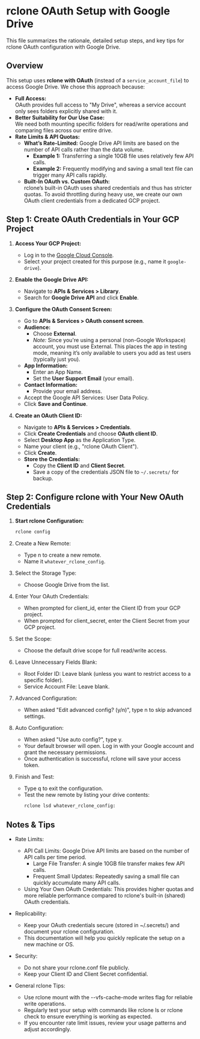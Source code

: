 # rclone OAuth Setup with Google Drive

This file summarizes the rationale, detailed setup steps, and key tips for rclone OAuth configuration with Google Drive.

## Overview

This setup uses **rclone with OAuth** (instead of a `service_account_file`) to access Google Drive. We chose this approach because:

- **Full Access:**  
  OAuth provides full access to "My Drive", whereas a service account only sees folders explicitly shared with it.
- **Better Suitability for Our Use Case:**  
  We need both mounting specific folders for read/write operations and comparing files across our entire drive.
- **Rate Limits & API Quotas:**  
  - **What’s Rate-Limited:** Google Drive API limits are based on the number of API calls rather than the data volume.  
    - **Example 1:** Transferring a single 10GB file uses relatively few API calls.  
    - **Example 2:** Frequently modifying and saving a small text file can trigger many API calls rapidly.
  - **Built-In OAuth vs. Custom OAuth:**  
    rclone’s built-in OAuth uses shared credentials and thus has stricter quotas. To avoid throttling during heavy use, we create our own OAuth client credentials from a dedicated GCP project.

## Step 1: Create OAuth Credentials in Your GCP Project

1. **Access Your GCP Project:**
   - Log in to the [Google Cloud Console](https://console.cloud.google.com/).
   - Select your project created for this purpose (e.g., name it `google-drive`).

2. **Enable the Google Drive API:**
   - Navigate to **APIs & Services > Library**.
   - Search for **Google Drive API** and click **Enable**.

3. **Configure the OAuth Consent Screen:**
   - Go to **APIs & Services > OAuth consent screen**.
   - **Audience:**  
     - Choose **External**.  
     - *Note:* Since you're using a personal (non-Google Workspace) account, you must use External. This places the app in testing mode, meaning it’s only available to users you add as test users (typically just you).
   - **App Information:**  
     - Enter an App Name.
     - Set the **User Support Email** (your email).
   - **Contact Information:**  
     - Provide your email address.
   - Accept the Google API Services: User Data Policy.
   - Click **Save and Continue**.

4. **Create an OAuth Client ID:**
   - Navigate to **APIs & Services > Credentials**.
   - Click **Create Credentials** and choose **OAuth client ID**.
   - Select **Desktop App** as the Application Type.
   - Name your client (e.g., "rclone OAuth Client").
   - Click **Create**.
   - **Store the Credentials:**  
     - Copy the **Client ID** and **Client Secret**.
     - Save a copy of the credentials JSON file to `~/.secrets/` for backup.

## Step 2: Configure rclone with Your New OAuth Credentials

1. **Start rclone Configuration:**
   ```bash
   rclone config
   ```

2. Create a New Remote:
   - Type n to create a new remote.
   - Name it `whatever_rclone_config`.

3. Select the Storage Type:
   - Choose Google Drive from the list.

4. Enter Your OAuth Credentials:
   - When prompted for client_id, enter the Client ID from your GCP project.
   - When prompted for client_secret, enter the Client Secret from your GCP project.

5. Set the Scope:
   - Choose the default drive scope for full read/write access.

6. Leave Unnecessary Fields Blank:
   - Root Folder ID: Leave blank (unless you want to restrict access to a specific folder).
   - Service Account File: Leave blank.

7. Advanced Configuration:
   - When asked "Edit advanced config? (y/n)", type n to skip advanced settings.

8. Auto Configuration:
   - When asked "Use auto config?", type y.
   - Your default browser will open. Log in with your Google account and grant the necessary permissions.
   - Once authentication is successful, rclone will save your access token.

9. Finish and Test:
   - Type q to exit the configuration.
   - Test the new remote by listing your drive contents:
     ```bash
     rclone lsd whatever_rclone_config:
     ```

## Notes & Tips
* Rate Limits:
  - API Call Limits: Google Drive API limits are based on the number of API calls per time period.
      + Large File Transfer: A single 10GB file transfer makes few API calls.
      + Frequent Small Updates: Repeatedly saving a small file can quickly accumulate many API calls.
  - Using Your Own OAuth Credentials:
    This provides higher quotas and more reliable performance compared to rclone's built-in (shared) OAuth credentials.

* Replicability:
  - Keep your OAuth credentials secure (stored in ~/.secrets/) and document your rclone configuration.
  - This documentation will help you quickly replicate the setup on a new machine or OS.

* Security:
  - Do not share your rclone.conf file publicly.
  - Keep your Client ID and Client Secret confidential.

* General rclone Tips:
  - Use rclone mount with the --vfs-cache-mode writes flag for reliable write operations.
  - Regularly test your setup with commands like rclone ls or rclone check to ensure everything is working as expected.
  - If you encounter rate limit issues, review your usage patterns and adjust accordingly.

